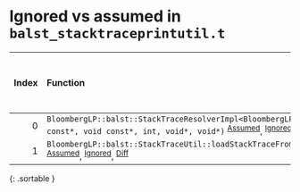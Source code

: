 # Ignored vs assumed in `balst_stacktraceprintutil.t`

<script src="../sorttable.js"></script>

|   Index | Function                                                                                                                                                                                                                                                          |   Difference in number of lines |   Function size difference in bytes |   Number of lines in assumed build | Number of bytes in assumed build   |   Number of lines in ignored build | Number of bytes in ignored build   |
|--------:|:------------------------------------------------------------------------------------------------------------------------------------------------------------------------------------------------------------------------------------------------------------------|--------------------------------:|------------------------------------:|-----------------------------------:|:-----------------------------------|-----------------------------------:|:-----------------------------------|
|       0 | `BloombergLP::balst::StackTraceResolverImpl<BloombergLP::balst::ObjectFileFormat::Elf>::processLoadedImage(char const*, void const*, int, void*, void*)` <sup>[Assumed](0.assume.s.txt)</sup>, <sup>[Ignored](0.none.s.txt)</sup>, <sup>[Diff](0.diff.html)</sup> |                               4 |                                  16 |                                736 | 4,240,432                          |                                720 | 4,240,432                          |
|       1 | `BloombergLP::balst::StackTraceUtil::loadStackTraceFromStack(BloombergLP::balst::StackTrace*, int, bool)` <sup>[Assumed](1.assume.s.txt)</sup>, <sup>[Ignored](1.none.s.txt)</sup>, <sup>[Diff](1.diff.html)</sup>                                                |                               1 |                                   0 |                                464 | 4,232,752                          |                                464 | 4,232,752                          |
{: .sortable }
